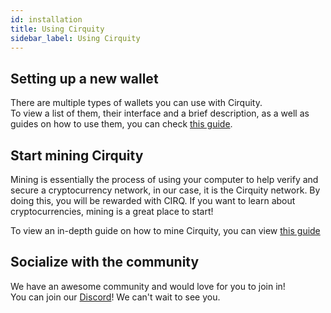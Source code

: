 ```yaml
---
id: installation
title: Using Cirquity
sidebar_label: Using Cirquity
---
```


## Setting up a new wallet

There are multiple types of wallets you can use with Cirquity.  
To view a list of them, their interface and a brief description, as a well as guides on how to use them, you can check [this guide](/guides/wallet).

## Start mining Cirquity

Mining is essentially the process of using your computer to help verify and secure a cryptocurrency network, in our case, it is the Cirquity network. By doing this, you will be rewarded with CIRQ.
If you want to learn about cryptocurrencies, mining is a great place to start!

To view an in-depth guide on how to mine Cirquity, you can view [this guide](/guides/mining)

## Socialize with the community

We have an awesome community and would love for you to join in!  
You can join our [Discord](http://chat.cirquity.com/)! We can't wait to see you.
